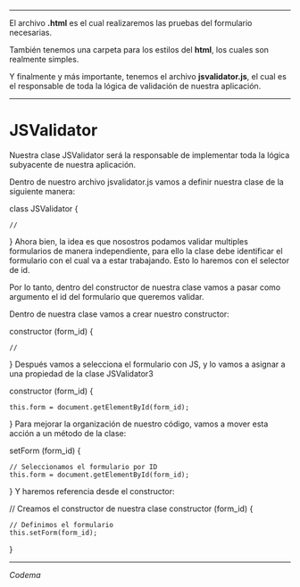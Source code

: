 ------------

El archivo **.html** es el cual realizaremos las pruebas del formulario necesarias.

También tenemos una carpeta para los estilos del **html**, los cuales son realmente simples.

Y finalmente y más importante, tenemos el archivo **jsvalidator.js**, el cual es el responsable de toda la lógica de validación de nuestra aplicación.

------------


# JSValidator


Nuestra clase JSValidator será la responsable de implementar toda la lógica subyacente de nuestra aplicación.

Dentro de nuestro archivo jsvalidator.js vamos a definir nuestra clase de la siguiente manera:

class JSValidator {
 
    //
 
}
Ahora bien, la idea es que nosostros podamos validar multiples formularios de manera independiente, para ello la clase debe identificar el formulario con el cual va a estar trabajando. Esto lo haremos con el selector de id.

Por lo tanto, dentro del constructor de nuestra clase vamos a pasar como argumento el id del formulario que queremos validar.

Dentro de nuestra clase vamos a crear nuestro constructor:

 constructor (form_id) {
	
    //
 
}
Después vamos a selecciona el formulario con JS, y lo vamos a asignar a una propiedad de la clase JSValidator3

constructor (form_id) {
	
    this.form = document.getElementById(form_id);
 
}
Para mejorar la organización de nuestro código, vamos a mover esta acción a un método de la clase:

setForm (form_id) {
 
	// Seleccionamos el formulario por ID
	this.form = document.getElementById(form_id);
 
}
Y haremos referencia desde el constructor:

// Creamos el constructor de nuestra clase
constructor (form_id) {
	
	// Definimos el formulario
	this.setForm(form_id);
 
} </body>

<script>
 
	const myFormValidator = new JSValidator('myForm');
 
        console.log(myFormValidator.form);
 
</script>
------------

*Codema*
